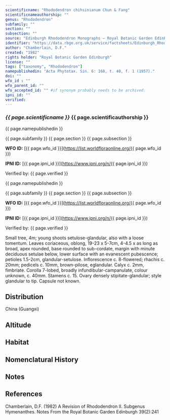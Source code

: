 ```yaml
---
scientificname: "Rhododendron chihsinianum Chun & Fang"
scientificnameauthorship: ""
genus: "Rhododendron"
subfamily: ""
section: ""
subsection: ""
source: "Edinburgh Rhododendron Monographs – Royal Botanic Garden Edinburgh"
identifier: "https://data.rbge.org.uk/service/factsheets/Edinburgh_Rhododendron_Monographs.xhtml"
author: "Chamberlain, D.F."
created: "1982"
rights holder: "Royal Botanic Garden Edinburgh"
license: ""
tags: ["taxonomy", "Rhododendron"]
namepublishedin: "Acta Phytotax. Sin. 6: 168, t. 40, f. 1 (1957)."
doi: ""
wfo_id : ""
wfo_parent_id: ""
wfo_accepted_id: "" #if synonym probably needs to be archived.                      
ipni_id: ""
verified:
---
```

### _{{ page.scientificname }}_ {{ page.scientificauthorship }}
 {{ page.namepublishedin }}

{{ page.subfamily }} {{ page.section }} {{ page.subsection }}

**WFO ID:** [{{ page.wfo_id }}](https://list.worldfloraonline.org/{{ page.wfo_id }})

**IPNI ID:** [{{ page.ipni_id }}](https://www.ipni.org/n/{{ page.ipni_id }})

Verified by: {{ page.verified }}

 {{ page.namepublishedin }}

{{ page.subfamily }} {{ page.section }} {{ page.subsection }}

**WFO ID:** [{{ page.wfo_id }}](https://list.worldfloraonline.org/{{ page.wfo_id }})

**IPNI ID:** [{{ page.ipni_id }}](https://www.ipni.org/n/{{ page.ipni_id }})

Verified by: {{ page.verified }}



Small tree, 4m; young shoots setulose-glandular, also with a loose tomentum. Leaves coriaceous, oblong, 19-23 x 5-7cm, 4-4.5 x as long as broad, apex rounded, base rounded to sub-cordate, margin with minute deciduous setulae below, lower surface with an evanescent pubescence; petioles 1.5-2cm, glandular-setulose. Inflorescence c. 8-flowered; rhachis c. 20mm; pedicels c. 10mm, brown-pilose, eglandular. Calyx c. 2mm, fimbriate. Corolla 7-lobed, broadly infundibular-campanulate, colour unknown, c. 40mm. Stamens c. 15. Ovary densely stipitate-glandular; style glandular to tip. Capsule not known.

## Distribution
China (Guangxi)

## Altitude


## Habitat


## Nomenclatural History

                       
## Notes


## References

Chamberlain, D.F. (1982) A Revision of Rhododendron II. Subgenus Hymenanthes. Notes From the Royal Botanic Garden Edinburgh 39(2):241

